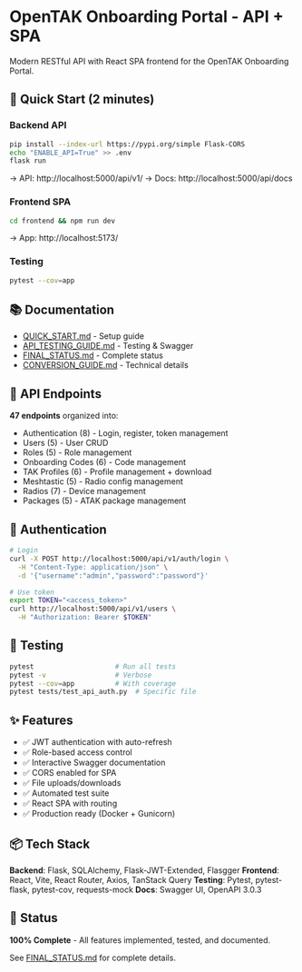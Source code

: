 # OpenTAK Onboarding Portal - API + SPA

Modern RESTful API with React SPA frontend for the OpenTAK Onboarding Portal.

## 🚀 Quick Start (2 minutes)

### Backend API
```bash
pip install --index-url https://pypi.org/simple Flask-CORS
echo "ENABLE_API=True" >> .env
flask run
```
→ API: http://localhost:5000/api/v1/
→ Docs: http://localhost:5000/api/docs

### Frontend SPA
```bash
cd frontend && npm run dev
```
→ App: http://localhost:5173/

### Testing
```bash
pytest --cov=app
```

## 📚 Documentation

- [QUICK_START.md](QUICK_START.md) - Setup guide
- [API_TESTING_GUIDE.md](API_TESTING_GUIDE.md) - Testing & Swagger
- [FINAL_STATUS.md](FINAL_STATUS.md) - Complete status
- [CONVERSION_GUIDE.md](CONVERSION_GUIDE.md) - Technical details

## 🎯 API Endpoints

**47 endpoints** organized into:
- Authentication (8) - Login, register, token management
- Users (5) - User CRUD
- Roles (5) - Role management
- Onboarding Codes (6) - Code management
- TAK Profiles (6) - Profile management + download
- Meshtastic (5) - Radio config management
- Radios (7) - Device management
- Packages (5) - ATAK package management

## 🔐 Authentication

```bash
# Login
curl -X POST http://localhost:5000/api/v1/auth/login \
  -H "Content-Type: application/json" \
  -d '{"username":"admin","password":"password"}'

# Use token
export TOKEN="<access_token>"
curl http://localhost:5000/api/v1/users \
  -H "Authorization: Bearer $TOKEN"
```

## 🧪 Testing

```bash
pytest                    # Run all tests
pytest -v                 # Verbose
pytest --cov=app          # With coverage
pytest tests/test_api_auth.py  # Specific file
```

## ✨ Features

- ✅ JWT authentication with auto-refresh
- ✅ Role-based access control
- ✅ Interactive Swagger documentation
- ✅ CORS enabled for SPA
- ✅ File uploads/downloads
- ✅ Automated test suite
- ✅ React SPA with routing
- ✅ Production ready (Docker + Gunicorn)

## 📦 Tech Stack

**Backend**: Flask, SQLAlchemy, Flask-JWT-Extended, Flasgger
**Frontend**: React, Vite, React Router, Axios, TanStack Query
**Testing**: Pytest, pytest-flask, pytest-cov, requests-mock
**Docs**: Swagger UI, OpenAPI 3.0.3

## 🎉 Status

**100% Complete** - All features implemented, tested, and documented.

See [FINAL_STATUS.md](FINAL_STATUS.md) for complete details.
